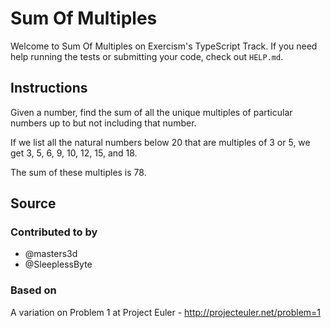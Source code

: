 # Sum Of Multiples

Welcome to Sum Of Multiples on Exercism's TypeScript Track.
If you need help running the tests or submitting your code, check out `HELP.md`.

## Instructions

Given a number, find the sum of all the unique multiples of particular numbers up to
but not including that number.

If we list all the natural numbers below 20 that are multiples of 3 or 5,
we get 3, 5, 6, 9, 10, 12, 15, and 18.

The sum of these multiples is 78.

## Source

### Contributed to by

- @masters3d
- @SleeplessByte

### Based on

A variation on Problem 1 at Project Euler - http://projecteuler.net/problem=1